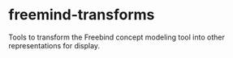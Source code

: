 # freemind-transforms
Tools to transform the Freebind concept modeling tool into other representations for display.
